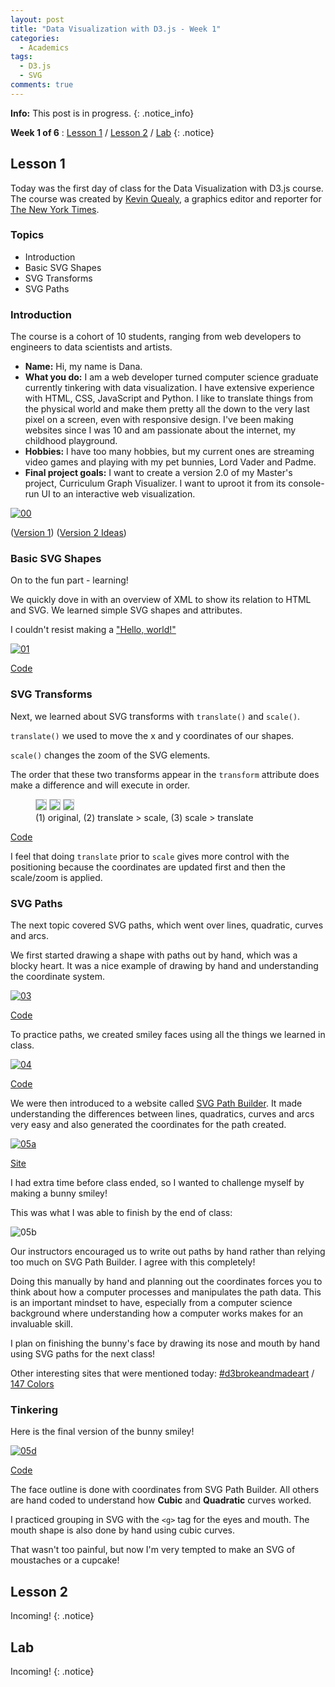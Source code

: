 ```yaml
---
layout: post
title: "Data Visualization with D3.js - Week 1"
categories:
  - Academics
tags:
  - D3.js
  - SVG
comments: true
---
```


**Info:** This post is in progress.
{: .notice_info}

**Week 1 of 6** : <a href="#lesson1">Lesson 1</a> / <a href="#lesson2">Lesson 2</a> / <a href="#lab">Lab</a>
{: .notice}

<a name="lesson1"></a>
## Lesson 1

Today was the first day of class for the Data Visualization with D3.js course. The course was created by [Kevin Quealy](http://kpq.github.io/), a graphics editor and reporter for [The New York Times](https://www.nytimes.com/by/kevin-quealy).

### Topics

- Introduction
- Basic SVG Shapes
- SVG Transforms
- SVG Paths

### Introduction

The course is a cohort of 10 students, ranging from web developers to engineers to data scientists and artists.

- **Name:** Hi, my name is Dana.
- **What you do:** I am a web developer turned computer science graduate currently tinkering with data visualization. I have extensive experience with HTML, CSS, JavaScript and Python. I like to translate things from the physical world and make them pretty all the down to the very last pixel on a screen, even with responsive design. I've been making websites since I was 10 and am passionate about the internet, my childhood playground.
- **Hobbies:** I have too many hobbies, but my current ones are streaming video games and playing with my pet bunnies, Lord Vader and Padme.
- **Final project goals:** I want to create a version 2.0 of my Master's project, Curriculum Graph Visualizer. I want to uproot it from its console-run UI to an interactive web visualization.

[![00]](https://github.com/danaoira/cgv)

([Version 1](https://github.com/danaoira/cgv)) ([Version 2 Ideas](https://danaoira.github.io/curriculum-graph-visualizer-v2-brainstorming/))

### Basic SVG Shapes

On to the fun part - learning!

We quickly dove in with an overview of XML to show its relation to HTML and SVG. We learned simple SVG shapes and attributes.

I couldn't resist making a ["Hello, world!"](https://en.wikipedia.org/wiki/%22Hello,_World!%22_program)

[![01]](https://bl.ocks.org/danaoira/4a5d95a597eae4d15a90d6e56ebf048e)

[Code](https://bl.ocks.org/danaoira/4a5d95a597eae4d15a90d6e56ebf048e)

### SVG Transforms

Next, we learned about SVG transforms with `translate()` and `scale()`.

`translate()` we used to move the x and y coordinates of our shapes.

`scale()` changes the zoom of the SVG elements.

The order that these two transforms appear in the `transform` attribute does make a difference and will execute in order.

<figure class="third">
	<img src="/images/02-svg-transforms-orig.PNG" style="border: solid 1px #c0c0c0">
	<img src="/images/02-svg-transforms-translate-scale.PNG" style="border: solid 1px #c0c0c0">
	<img src="/images/02-svg-transforms-scale-translate.PNG" style="border: solid 1px #c0c0c0">
	<figcaption> (1) original, (2) translate > scale, (3) scale > translate</figcaption>
</figure>

[Code](https://bl.ocks.org/danaoira/2200db2faa374584f6106dec37796967)

I feel that doing `translate` prior to `scale` gives more control with the positioning because the coordinates are updated first and then the scale/zoom is applied.

### SVG Paths

The next topic covered SVG paths, which went over lines, quadratic, curves and arcs.

We first started drawing a shape with paths out by hand, which was a blocky heart. It was a nice example of drawing by hand and understanding the coordinate system.

[![03]](https://bl.ocks.org/danaoira/f0262a344f5046dc1072d1ea4a2bb550)

[Code](https://bl.ocks.org/danaoira/f0262a344f5046dc1072d1ea4a2bb550)

To practice paths, we created smiley faces using all the things we learned in class.

[![04]](https://bl.ocks.org/danaoira/a98a0845285a01b694fa75badbd4826d)

[Code](https://bl.ocks.org/danaoira/a98a0845285a01b694fa75badbd4826d)

We were then introduced to a website called [SVG Path Builder](https://codepen.io/anthonydugois/pen/mewdyZ). It made understanding the differences between lines, quadratics, curves and arcs very easy and also generated the coordinates for the path created.

[![05a]](https://codepen.io/anthonydugois/pen/mewdyZ)

[Site](https://codepen.io/anthonydugois/pen/mewdyZ)

I had extra time before class ended, so I wanted to challenge myself by making a bunny smiley!

This was what I was able to finish by the end of class:

![05b]

Our instructors encouraged us to write out paths by hand rather than relying too much on SVG Path Builder. I agree with this completely!

Doing this manually by hand and planning out the coordinates forces you to think about how a computer processes and manipulates the path data. This is an important mindset to have, especially from a computer science background where understanding how a computer works makes for an invaluable skill.

I plan on finishing the bunny's face by drawing its nose and mouth by hand using SVG paths for the next class!

Other interesting sites that were mentioned today: [#d3brokeandmadeart](https://twitter.com/hashtag/d3brokeandmadeart) / [147 Colors](http://www.colors.commutercreative.com/)

### Tinkering

Here is the final version of the bunny smiley!

[![05d]](https://bl.ocks.org/danaoira/c729c4a4b848099edc7c5b5ad90ccb18)


[Code](https://bl.ocks.org/danaoira/c729c4a4b848099edc7c5b5ad90ccb18)

The face outline is done with coordinates from SVG Path Builder. All others are hand coded to understand how **Cubic** and **Quadratic** curves worked.

I practiced grouping in SVG with the `<g>` tag for the eyes and mouth. The mouth shape is also done by hand using cubic curves.

That wasn't too painful, but now I'm very tempted to make an SVG of moustaches or a cupcake!

<a name="lesson2"></a>
## Lesson 2 

Incoming!
{: .notice}

<a name="lab"></a>
## Lab

Incoming!
{: .notice}

[00]: /images/00-curriculum-graph-visualizer.PNG "Curriculum Graph Visualizer"
[01]: /images/01-svg.PNG "Basic SGV Shapes"
[02]: /images/02-svg-transforms-orig.PNG "SVG Transforms"
[03]: /images/03-svg-paths.PNG "SVG Paths"
[04]: /images/04-svg-smiley.PNG "SVG Smiley"
[05a]: /images/05-svg-path-builder.PNG "SVG Path Builder"
[05b]: /images/05-svg-bunny-in-progress.PNG "SVG Bunny in Progress"
[05c]: /images/05-svg-bunny-final.PNG "SVG Bunny Final"
[05d]: /images/05-svg-bunny-final2.PNG "SVG Bunny Final 2"
